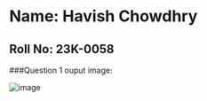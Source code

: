 # Name: Havish Chowdhry 
## Roll No: 23K-0058

###Question 1 ouput image: 

![image](https://github.com/Havish-Chowdhry/PfFall23/assets/142867564/5794c1d8-609a-4db8-b62a-b47ad5ff4c7b)

